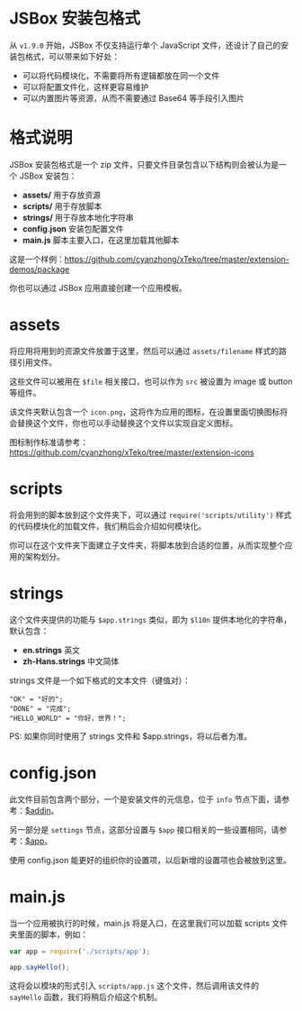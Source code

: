# JSBox 安装包格式

从 `v1.9.0` 开始，JSBox 不仅支持运行单个 JavaScript 文件，还设计了自己的安装包格式，可以带来如下好处：

- 可以将代码模块化，不需要将所有逻辑都放在同一个文件
- 可以将配置文件化，这样更容易维护
- 可以内置图片等资源，从而不需要通过 Base64 等手段引入图片

# 格式说明

JSBox 安装包格式是一个 zip 文件，只要文件目录包含以下结构则会被认为是一个 JSBox 安装包：

- **assets/** 用于存放资源
- **scripts/** 用于存放脚本
- **strings/** 用于存放本地化字符串
- **config.json** 安装包配置文件
- **main.js** 脚本主要入口，在这里加载其他脚本

这是一个样例：https://github.com/cyanzhong/xTeko/tree/master/extension-demos/package

你也可以通过 JSBox 应用直接创建一个应用模板。

# assets

将应用将用到的资源文件放置于这里，然后可以通过 `assets/filename` 样式的路径引用文件。

这些文件可以被用在 `$file` 相关接口，也可以作为 `src` 被设置为 image 或 button 等组件。

该文件夹默认包含一个 `icon.png`，这将作为应用的图标，在设置里面切换图标将会替换这个文件，你也可以手动替换这个文件以实现自定义图标。

图标制作标准请参考：https://github.com/cyanzhong/xTeko/tree/master/extension-icons

# scripts

将会用到的脚本放到这个文件夹下，可以通过 `require('scripts/utility')` 样式的代码模块化的加载文件，我们稍后会介绍如何模块化。

你可以在这个文件夹下面建立子文件夹，将脚本放到合适的位置，从而实现整个应用的架构划分。

# strings

这个文件夹提供的功能与 `$app.strings` 类似，即为 `$l10n` 提供本地化的字符串，默认包含：

- **en.strings** 英文
- **zh-Hans.strings** 中文简体

strings 文件是一个如下格式的文本文件（键值对）：

```
"OK" = "好的";
"DONE" = "完成";
"HELLO_WORLD" = "你好，世界！";
```

PS: 如果你同时使用了 strings 文件和 $app.strings，将以后者为准。

# config.json

此文件目前包含两个部分，一个是安装文件的元信息，位于 `info` 节点下面，请参考：[$addin](addin/method.md?id=addinlist)。

另一部分是 `settings` 节点，这部分设置与 `$app` 接口相关的一些设置相同，请参考：[$app](foundation/app.md?id=appminsdkver)。

使用 config.json 能更好的组织你的设置项，以后新增的设置项也会被放到这里。

# main.js

当一个应用被执行的时候，main.js 将是入口，在这里我们可以加载 scripts 文件夹里面的脚本，例如：

```js
var app = require('./scripts/app');

app.sayHello();
```

这将会以模块的形式引入 `scripts/app.js` 这个文件，然后调用该文件的 `sayHello` 函数，我们将稍后介绍这个机制。
